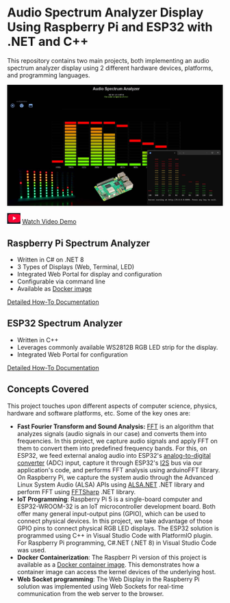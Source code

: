 # Audio Spectrum Analyzer Display Using Raspberry Pi and ESP32 with .NET and C++ 

This repository contains two main projects, both implementing an audio spectrum analyzer display using 2 different hardware devices, platforms, and programming languages.

![Spectrum Analyzer](/Assets/Rpi-Spectrum-Analyzer-thumb.jpg)


![](/Assets/youtube.jpg) [Watch Video Demo](https://www.youtube.com/watch?v=yKQn0UK1OT8)

## Raspberry Pi Spectrum Analyzer 
- Written in C# on .NET 8
- 3 Types of Displays (Web, Terminal, LED)
- Integrated Web Portal for display and configuration 
- Configurable via command line
- Available as [Docker image](https://hub.docker.com/r/nejimonraveendran/rpispectrumanalyzer)

[Detailed How-To Documentation](/RpiSpectrumAnalyzer/README.md)

## ESP32 Spectrum Analyzer
- Written in C++
- Leverages commonly available WS2812B RGB LED strip for the display.
- Integrated Web Portal for configuration 

[Detailed How-To Documentation](/Esp32SpectrumAnalyzer/README.md)

## Concepts Covered
This project touches upon different aspects of computer science, physics, hardware and software platforms, etc.  Some of the key ones are:
-  **Fast Fourier Transform and Sound Analysis:** [FFT](https://en.wikipedia.org/wiki/Fast_Fourier_transform) is an algorithm that analyzes signals (audio signals in our case) and converts them into frequencies.  In this project, we capture audio signals and apply FFT on them to convert them into predefined frequency bands. For this, on ESP32, we feed external analog audio into ESP32's [analog-to-digital converter](https://docs.espressif.com/projects/esp-idf/en/v4.4/esp32/api-reference/peripherals/adc.html) (ADC) input, capture it through ESP32's [I2S](https://docs.espressif.com/projects/esp-idf/en/stable/esp32/api-reference/peripherals/i2s.html) bus via our application's code, and performs FFT analysis using arduinoFFT library.  On Raspberry Pi, we capture the system audio through the Advanced Linux System Audio (ALSA) APIs using [ALSA.NET](https://www.nuget.org/packages/Alsa.Net) .NET library and perform FFT using [FFTSharp](https://www.nuget.org/packages/FftSharp) .NET library.
- **IoT Programming**:  Raspberry Pi 5 is a single-board computer and ESP32-WROOM-32 is an IoT microcontroller development board. Both offer many general input-output pins (GPIO), which can be used to connect physical devices.  In this project, we take advantage of those GPIO pins to connect physical RGB LED displays. The ESP32 solution is programmed using C++ in Visual Studio Code with PlatformIO plugin.  For Raspberry Pi programming, C#.NET (.NET 8) in Visual Studio Code was used.  
- **Docker Containerization**:  The Raspberr Pi version of this project is available as a [Docker container image](https://hub.docker.com/r/nejimonraveendran/rpispectrumanalyzer).  This demonstrates how a container image can access the kernel devices of the underlying host.
- **Web Socket programming**:  The Web Display in the Raspberry Pi solution was implemented using Web Sockets for real-time communication from the web server to the browser. 
